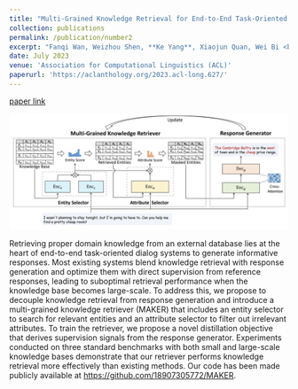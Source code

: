 ```yaml
---
title: "Multi-Grained Knowledge Retrieval for End-to-End Task-Oriented Dialog"
collection: publications
permalink: /publication/number2
excerpt: "Fanqi Wan, Weizhou Shen, **Ke Yang**, Xiaojun Quan, Wei Bi <br/><img src='/images/research2.png' style=\"width: 600px; height: auto;\" >"
date: July 2023
venue: 'Association for Computational Linguistics (ACL)'
paperurl: 'https://aclanthology.org/2023.acl-long.627/'
---
```

[paper link](https://aclanthology.org/2023.acl-long.627/)

<img src="images/research2.png" style="zoom:80%;" />

Retrieving proper domain knowledge from an external database lies at the heart of end-to-end task-oriented dialog systems to generate informative responses. Most existing systems blend knowledge retrieval with response generation and optimize them with direct supervision from reference responses, leading to suboptimal retrieval performance when the knowledge base becomes large-scale. To address this, we propose to decouple knowledge retrieval from response generation and introduce a multi-grained knowledge retriever (MAKER) that includes an entity selector to search for relevant entities and an attribute selector to filter out irrelevant attributes. To train the retriever, we propose a novel distillation objective that derives supervision signals from the response generator. Experiments conducted on three standard benchmarks with both small and large-scale knowledge bases demonstrate that our retriever performs knowledge retrieval more effectively than existing methods. Our code has been made publicly available at https://github.com/18907305772/MAKER.